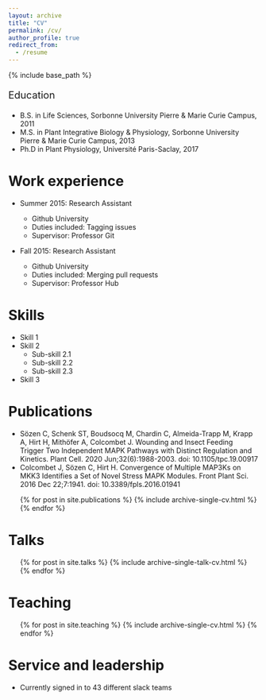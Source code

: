 ```yaml
---
layout: archive
title: "CV"
permalink: /cv/
author_profile: true
redirect_from:
  - /resume
---
```


{% include base_path %}

<p style='font-size:20px;'>Education</p>

* B.S. in Life Sciences, Sorbonne University Pierre & Marie Curie Campus, 2011
* M.S. in Plant Integrative Biology & Physiology, Sorbonne University Pierre & Marie Curie Campus, 2013
* Ph.D in Plant Physiology, Université Paris-Saclay, 2017

Work experience
======
* Summer 2015: Research Assistant
  * Github University
  * Duties included: Tagging issues
  * Supervisor: Professor Git

* Fall 2015: Research Assistant
  * Github University
  * Duties included: Merging pull requests
  * Supervisor: Professor Hub
  
Skills
======
* Skill 1
* Skill 2
  * Sub-skill 2.1
  * Sub-skill 2.2
  * Sub-skill 2.3
* Skill 3

Publications
======
<ul>
  <li>
    <a style="text-decoration:none; color:inherit;" href="https://pubmed.ncbi.nlm.nih.gov/32265268/">Sözen C, Schenk ST, Boudsocq M, Chardin C, Almeida-Trapp M, Krapp A, Hirt H, Mithöfer A, Colcombet J. Wounding and Insect Feeding Trigger Two Independent MAPK Pathways with Distinct Regulation and Kinetics. Plant Cell. 2020 Jun;32(6):1988-2003. doi: 10.1105/tpc.19.00917</a>
  </li>
  <li>
    <a style="text-decoration:none; color:inherit;" href="https://pubmed.ncbi.nlm.nih.gov/28066492/">Colcombet J, Sözen C, Hirt H. Convergence of Multiple MAP3Ks on MKK3 Identifies a Set of Novel Stress MAPK Modules. Front Plant Sci. 2016 Dec 22;7:1941. doi: 10.3389/fpls.2016.01941</a>
  </li>  
</ul>    

  <ul>{% for post in site.publications %}
    {% include archive-single-cv.html %}
  {% endfor %}</ul>
  
Talks
======
  <ul>{% for post in site.talks %}
    {% include archive-single-talk-cv.html %}
  {% endfor %}</ul>
  
Teaching
======
  <ul>{% for post in site.teaching %}
    {% include archive-single-cv.html %}
  {% endfor %}</ul>
  
Service and leadership
======
* Currently signed in to 43 different slack teams
